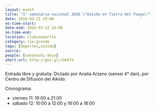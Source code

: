 ```yaml
---
layout: event 
title: "1° seminario nacional 2016 \"Aikido en Tierra del Fuego\""
date: 2016-03-11 19:00
no-time-start: 
date-end: 2016-03-12 18:00
no-time-end: 
location: clubsanmartin
category: rio-grande
tags: [deportes,aikido]
source: 
people: [sakanashi-dojo]
short-url: http://goo.gl/rbK6Tx
---
```


Entrada libre y gratuita. Dictado por Analía Arzeno (sensei 4° dan), por Centro de Difusión del Aikido.

Cronograma:

- viernes 11: 19:00 a 21:00
- sábado 12: 10:00 a 12:00 y 16:00 a 18:00